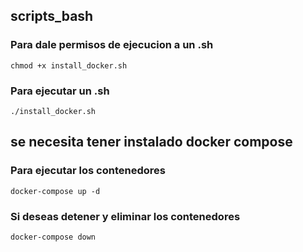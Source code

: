 ## scripts_bash

### Para dale permisos de ejecucion a un .sh
    chmod +x install_docker.sh

### Para ejecutar un .sh 
    ./install_docker.sh

## se necesita tener instalado docker compose 

### Para ejecutar los contenedores
    docker-compose up -d

### Si deseas detener y eliminar los contenedores
    docker-compose down
